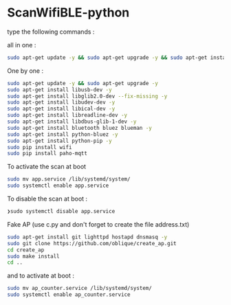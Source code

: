 # ScanWifiBLE-python


type the following commands :

all in one : 

```sh 
sudo apt-get update -y && sudo apt-get upgrade -y && sudo apt-get install git -y && sudo apt-get install libusb-dev -y && sudo apt-get install libglib2.0-dev --fix-missing -y && sudo apt-get install libudev-dev -y &sudo apt-get install git& sudo apt-get install libical-dev -y && sudo apt-get install libreadline-dev -y && sudo apt-get install libdbus-glib-1-dev -y && sudo apt-get install bluetooth bluez blueman -y && sudo apt-get install python-bluez -y && sudo apt-get install python-pip -y && sudo pip install wifi && sudo pip install paho-mqtt && sudo reboot now
```

One by one :

```sh
sudo apt-get update -y && sudo apt-get upgrade -y 
sudo apt-get install libusb-dev -y 
sudo apt-get install libglib2.0-dev --fix-missing -y 
sudo apt-get install libudev-dev -y 
sudo apt-get install libical-dev -y 
sudo apt-get install libreadline-dev -y 
sudo apt-get install libdbus-glib-1-dev -y 
sudo apt-get install bluetooth bluez blueman -y 
sudo apt-get install python-bluez -y 
sudo apt-get install python-pip -y 
sudo pip install wifi 
sudo pip install paho-mqtt
```

To activate the scan at boot

```sh
sudo mv app.service /lib/systemd/system/
sudo systemctl enable app.service
```

To disable the scan at boot :

```sh
❯sudo systemctl disable app.service
```

Fake AP (use c.py and don't forget to create the file address.txt)

```sh
sudo apt-get install git lighttpd hostapd dnsmasq -y
sudo git clone https://github.com/oblique/create_ap.git
cd create_ap
sudo make install
cd ..
```
and to activate at boot :

```sh
sudo mv ap_counter.service /lib/systemd/system/
sudo systemctl enable ap_counter.service 
```
